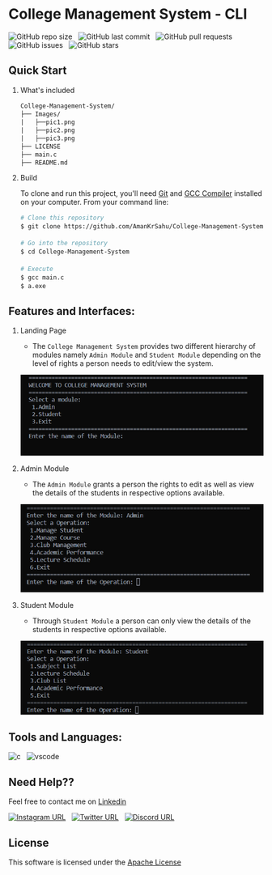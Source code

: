 # College Management System - CLI

![GitHub repo size](https://img.shields.io/github/repo-size/AmanKrSahu/College-Management-System?logo=github&style=for-the-badge) &nbsp; ![GitHub last commit](https://img.shields.io/github/last-commit/AmanKrSahu/College-Management-System?style=for-the-badge&logo=git) &nbsp; ![GitHub pull requests](https://img.shields.io/github/issues-pr/AmanKrSahu/College-Management-System?style=for-the-badge) &nbsp; ![GitHub issues](https://img.shields.io/github/issues/AmanKrSahu/College-Management-System?style=for-the-badge) &nbsp; ![GitHub stars](https://img.shields.io/github/stars/AmanKrSahu/Student-Management-System?style=for-the-badge)  
## Quick Start

1. What's included

    ```
    College-Management-System/
    ├── Images/
    |   ├──pic1.png
    |   ├──pic2.png
    |   ├──pic3.png
    ├── LICENSE
    ├── main.c
    ├── README.md
    ```

2. Build

    To clone and run this project, you'll need [Git](https://git-scm.com/) and [GCC Compiler](https://sourceforge.net/projects/mingw-w64/) installed on your computer. From your command line:

    ```bash
    # Clone this repository
    $ git clone https://github.com/AmanKrSahu/College-Management-System.git

    # Go into the repository
    $ cd College-Management-System

    # Execute
    $ gcc main.c
    $ a.exe
    ```

## Features and Interfaces:

1. Landing Page

    - The `College Management System` provides two different hierarchy of modules namely `Admin Module` and `Student Module` depending on the level of rights a person needs to edit/view the system.

    ![image](Images\pic1.png)

2. Admin Module

    - The `Admin Module` grants a person the rights to edit as well as view the details of the students in respective options available.

    ![image](Images\pic2.png)

3. Student Module

    - Through `Student Module` a person can only view the details of the students in respective options available.

    ![image](Images\pic3.png)

## Tools and Languages:

<img src="https://cdn.jsdelivr.net/gh/devicons/devicon/icons/c/c-original.svg" alt="c" height="45" width="45"/> &nbsp; <img src="https://cdn.jsdelivr.net/gh/devicons/devicon/icons/vscode/vscode-original.svg" alt="vscode" height="45" width="45"/>     

## Need Help??

Feel free to contact me on [Linkedin](https://www.linkedin.com/in/aman-kumar-sahu-88773123a/)

[![Instagram URL](https://img.shields.io/badge/Instagram-E4405F?style=for-the-badge&logo=instagram&logoColor=white)](https://www.instagram.com/itz.amansahu/) &nbsp; [![Twitter URL](https://img.shields.io/badge/Twitter-1DA1F2?style=for-the-badge&logo=twitter&logoColor=white)](https://twitter.com/itzamansahu) &nbsp; [![Discord URL](https://img.shields.io/badge/Discord-7289DA?style=for-the-badge&logo=discord&logoColor=white)](discordapp.com/users/539751578866024479)

## License

This software is licensed under the [Apache License](LICENSE)